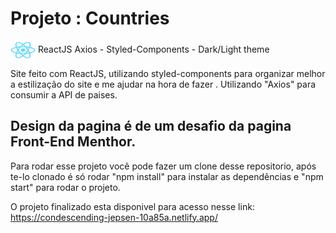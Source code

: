 # Projeto : Countries

  <img align="center" alt="Pedro-React" height="30" width="40" src="https://raw.githubusercontent.com/devicons/devicon/master/icons/react/react-original.svg"> ReactJS
Axios - 
Styled-Components - 
Dark/Light theme

Site feito com ReactJS, utilizando styled-components para organizar melhor a estilização do site e me ajudar na hora de fazer . Utilizando "Axios" para consumir a API de paises.

## Design da pagina é de um desafio da pagina Front-End Menthor.

Para rodar esse projeto você pode fazer um clone desse repositorio, após te-lo clonado é só rodar "npm install" para instalar as dependências e "npm start" para rodar o projeto. 

O projeto finalizado esta disponivel para acesso nesse link: https://condescending-jepsen-10a85a.netlify.app/
